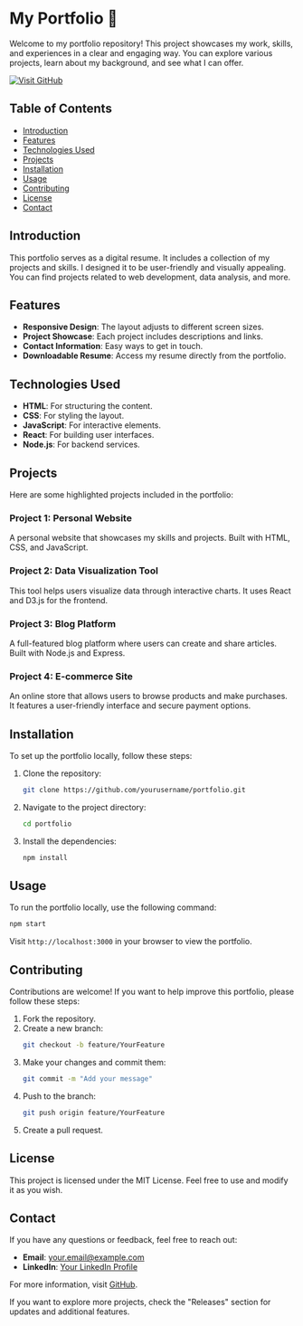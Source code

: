 # My Portfolio 🌟

Welcome to my portfolio repository! This project showcases my work, skills, and experiences in a clear and engaging way. You can explore various projects, learn about my background, and see what I can offer. 

[![Visit GitHub](https://img.shields.io/badge/Visit%20GitHub-Portfolio-blue)](https://github.com)

## Table of Contents

- [Introduction](#introduction)
- [Features](#features)
- [Technologies Used](#technologies-used)
- [Projects](#projects)
- [Installation](#installation)
- [Usage](#usage)
- [Contributing](#contributing)
- [License](#license)
- [Contact](#contact)

## Introduction

This portfolio serves as a digital resume. It includes a collection of my projects and skills. I designed it to be user-friendly and visually appealing. You can find projects related to web development, data analysis, and more. 

## Features

- **Responsive Design**: The layout adjusts to different screen sizes.
- **Project Showcase**: Each project includes descriptions and links.
- **Contact Information**: Easy ways to get in touch.
- **Downloadable Resume**: Access my resume directly from the portfolio.

## Technologies Used

- **HTML**: For structuring the content.
- **CSS**: For styling the layout.
- **JavaScript**: For interactive elements.
- **React**: For building user interfaces.
- **Node.js**: For backend services.

## Projects

Here are some highlighted projects included in the portfolio:

### Project 1: Personal Website

A personal website that showcases my skills and projects. Built with HTML, CSS, and JavaScript.

### Project 2: Data Visualization Tool

This tool helps users visualize data through interactive charts. It uses React and D3.js for the frontend.

### Project 3: Blog Platform

A full-featured blog platform where users can create and share articles. Built with Node.js and Express.

### Project 4: E-commerce Site

An online store that allows users to browse products and make purchases. It features a user-friendly interface and secure payment options.

## Installation

To set up the portfolio locally, follow these steps:

1. Clone the repository:
   ```bash
   git clone https://github.com/yourusername/portfolio.git
   ```
2. Navigate to the project directory:
   ```bash
   cd portfolio
   ```
3. Install the dependencies:
   ```bash
   npm install
   ```

## Usage

To run the portfolio locally, use the following command:

```bash
npm start
```

Visit `http://localhost:3000` in your browser to view the portfolio.

## Contributing

Contributions are welcome! If you want to help improve this portfolio, please follow these steps:

1. Fork the repository.
2. Create a new branch:
   ```bash
   git checkout -b feature/YourFeature
   ```
3. Make your changes and commit them:
   ```bash
   git commit -m "Add your message"
   ```
4. Push to the branch:
   ```bash
   git push origin feature/YourFeature
   ```
5. Create a pull request.

## License

This project is licensed under the MIT License. Feel free to use and modify it as you wish.

## Contact

If you have any questions or feedback, feel free to reach out:

- **Email**: your.email@example.com
- **LinkedIn**: [Your LinkedIn Profile](https://www.linkedin.com/in/yourprofile)

For more information, visit [GitHub](https://github.com).

If you want to explore more projects, check the "Releases" section for updates and additional features.